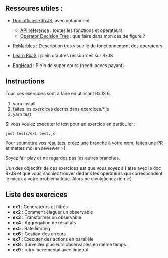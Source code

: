 
## Ressoures utiles :


- [Doc officielle RxJS](https://rxjs-dev.firebaseapp.com), avec notamment
    - [API reference](https://rxjs-dev.firebaseapp.com/api) : toutes les fonctions et operateurs
    - [Operator Decision Tree](https://rxjs-dev.firebaseapp.com/operator-decision-tree) : que faire dans mon cas de figure ?
    

- [RxMarbles](https://rxmarbles.com) : Description tres visuelle du fonctionnement des operateurs

- [Learn RxJS](https://www.learnrxjs.io) : plein d'autres ressources sur RxJS

- [EggHead](https://egghead.io/browse/libraries/rxjs) : Plein de super cours (need: acces payant)


## Instructions

Tous ces exercices sont à faire en utilisant RxJS 6.

1) yarn install
2) faites les exercices decrits dans exercices/*.js
3) yarn test

Si vous voulez executer le test pour un exercice en particuler :

`jest tests/ex1.test.js`


Pour soumettre vos résultats, créez une branche à votre nom, faites une PR et mettez moi en reviewer :-)

Soyez fair play et ne regardez pas les autres branches.

L'un des objectifs de ces exercices est que vous soyez à l'aise avec la doc RxJS et que vous sachiez trouver dedans les opérateurs qui correspondent le mieux à votre problématique. Alors ne divulgâchez rien :-) 


## Liste des exercices

- **ex1** : Generateurs et filtres
- **ex2** : Comment élaguer un observable
- **ex3** : Transformer un observable
- **ex4** : Aggregation de résultats
- **ex5** : Rate limiting
- **ex6** : Gestion des erreurs
- **ex7** : Executer des actions en parallèle
- **ex8** : Surveiller plusieurs observables en même temps
- **ex9** : retry incremental avec timeout




